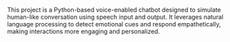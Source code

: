 This project is a Python-based voice-enabled chatbot designed to simulate human-like conversation using speech input and output. It leverages natural language processing to detect emotional cues and respond empathetically, making interactions more engaging and personalized.

